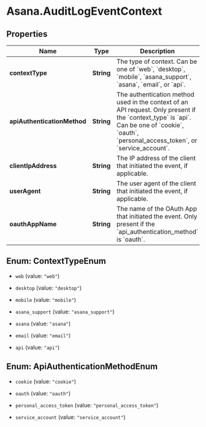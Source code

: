 # Asana.AuditLogEventContext

## Properties

Name | Type | Description | Notes
------------ | ------------- | ------------- | -------------
**contextType** | **String** | The type of context. Can be one of &#x60;web&#x60;, &#x60;desktop&#x60;, &#x60;mobile&#x60;, &#x60;asana_support&#x60;, &#x60;asana&#x60;, &#x60;email&#x60;, or &#x60;api&#x60;. | [optional] 
**apiAuthenticationMethod** | **String** | The authentication method used in the context of an API request. Only present if the &#x60;context_type&#x60; is &#x60;api&#x60;. Can be one of &#x60;cookie&#x60;, &#x60;oauth&#x60;, &#x60;personal_access_token&#x60;, or &#x60;service_account&#x60;. | [optional] 
**clientIpAddress** | **String** | The IP address of the client that initiated the event, if applicable. | [optional] 
**userAgent** | **String** | The user agent of the client that initiated the event, if applicable. | [optional] 
**oauthAppName** | **String** | The name of the OAuth App that initiated the event. Only present if the &#x60;api_authentication_method&#x60; is &#x60;oauth&#x60;. | [optional] 



## Enum: ContextTypeEnum


* `web` (value: `"web"`)

* `desktop` (value: `"desktop"`)

* `mobile` (value: `"mobile"`)

* `asana_support` (value: `"asana_support"`)

* `asana` (value: `"asana"`)

* `email` (value: `"email"`)

* `api` (value: `"api"`)





## Enum: ApiAuthenticationMethodEnum


* `cookie` (value: `"cookie"`)

* `oauth` (value: `"oauth"`)

* `personal_access_token` (value: `"personal_access_token"`)

* `service_account` (value: `"service_account"`)




